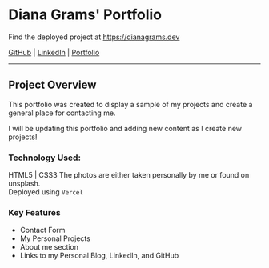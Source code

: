 # Diana Grams' Portfolio

Find the deployed project at https://dianagrams.dev

[GitHub](https://github.com/deegrams221) |
[LinkedIn](https://www.linkedin.com/in/diana-grams/) |
[Portfolio](https://dianagrams.dev/)

---

## Project Overview

This portfolio was created to display a sample of my projects and create a
general place for contacting me.

I will be updating this portfolio and adding new content as I create new
projects!

### Technology Used:

HTML5 | CSS3 The photos are either taken personally by me or found on unsplash.
<br> Deployed using `Vercel`

### Key Features

- Contact Form
- My Personal Projects
- About me section
- Links to my Personal Blog, LinkedIn, and GitHub
